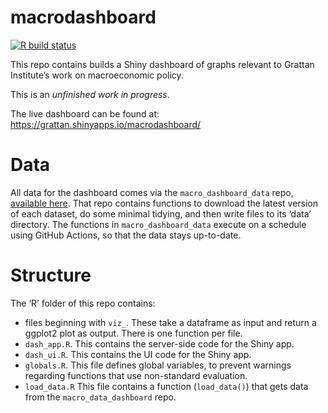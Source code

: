 
<!-- README.md is generated from README.Rmd. Please edit that file -->

# macrodashboard

<!-- badges: start -->

[![R build
status](https://github.com/grattan/macrodashboard/workflows/R-CMD-check/badge.svg)](https://github.com/grattan/macrodashboard/actions)
<!-- badges: end -->

This repo contains builds a Shiny dashboard of graphs relevant to
Grattan Institute’s work on macroeconomic policy.

This is an *unfinished work in progress*.

The live dashboard can be found at:
<https://grattan.shinyapps.io/macrodashboard/>

# Data

All data for the dashboard comes via the `macro_dashboard_data` repo,
[available here](https://github.com/grattan/macro_dashboard_data/).
That repo contains functions to download the latest version of each
dataset, do some minimal tidying, and then write files to its ‘data’
directory. The functions in `macro_dashboard_data` execute on a schedule
using GitHub Actions, so that the data stays up-to-date.

# Structure

The ‘R’ folder of this repo contains:

-   files beginning with `viz_`. These take a dataframe as input and
    return a ggplot2 plot as output. There is one function per file.
-   `dash_app.R`. This contains the server-side code for the Shiny app.
-   `dash_ui.R`. This contains the UI code for the Shiny app.
-   `globals.R`. This file defines global variables, to prevent warnings
    regarding functions that use non-standard evaluation.
-   `load_data.R` This file contains a function (`load_data()`) that
    gets data from the `macro_data_dashboard` repo.
